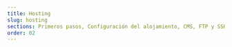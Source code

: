 ```yaml
---
title: Hosting
slug: hosting
sections: Primeros pasos, Configuración del alojamiento, CMS, FTP y SSH, SSL, Bases de datos, SQL Privado, PHP, Optimización del sitio web, Diagnóstico, Tareas automatizadas (Cron), Reescritura y autenticación, Casos de uso
order: 02
---
```

